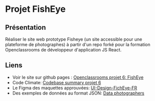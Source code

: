 # Projet FishEye

## Présentation

Réaliser le site web prototype Fisheye (un site accessible pour une plateforme de photographes) à partir d'un repo forké pour la formation Openclassrooms de développeur d'application JS React.

## Liens

- Voir le site sur github pages : [Openclassrooms projet 6: FishEye](https://sferrer-dev.github.io/projet-6/index.html)
- Code Climate: [Codebase summary projet 6](https://codeclimate.com/github/SFERRER-DEV/projet-6)
- Le Figma des maquettes approuvées: [UI-Design-FichEye-FR](https://www.figma.com/proto/Q3yNeD7WTK9QHDldg9vaRl/UI-Design-FishEye-FR?node-id=120%3A947&scaling=min-zoom&page-id=0%3A1)
- Des exemples de données au format JSON: [Data photographers](https://raw.githubusercontent.com/OpenClassrooms-Student-Center/Front-End-Fisheye/main/data/photographers.json)
